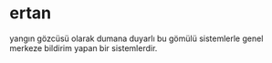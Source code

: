 # ertan
yangın  gözcüsü olarak  dumana  duyarlı  bu  gömülü sistemlerle  genel  merkeze  bildirim  yapan  bir  sistemlerdir.
